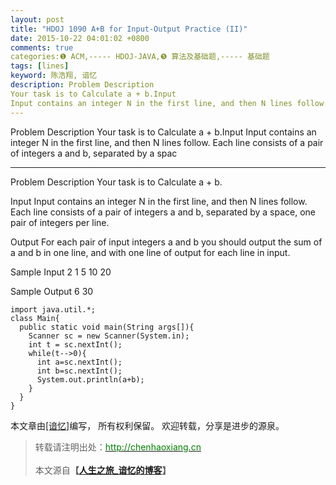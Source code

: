 ```yaml
---
layout: post
title: "HDOJ 1090 A+B for Input-Output Practice (II)"
date: 2015-10-22 04:01:02 +0800
comments: true
categories:❶ ACM,----- HDOJ-JAVA,❺ 算法及基础题,----- 基础题
tags: [lines]
keyword: 陈浩翔, 谙忆
description: Problem Description 
Your task is to Calculate a + b.Input 
Input contains an integer N in the first line, and then N lines follow. Each line consists of a pair of integers a and b, separated by a spac 
---
```



Problem Description 
Your task is to Calculate a + b.Input 
Input contains an integer N in the first line, and then N lines follow. Each line consists of a pair of integers a and b, separated by a spac
<!-- more -->
----------

Problem Description
Your task is to Calculate a + b.
 

Input
Input contains an integer N in the first line, and then N lines follow. Each line consists of a pair of integers a and b, separated by a space, one pair of integers per line.
 

Output
For each pair of input integers a and b you should output the sum of a and b in one line, and with one line of output for each line in input. 
 

Sample Input
2
1 5
10 20
 

Sample Output
6
30


```
import java.util.*;
class Main{
  public static void main(String args[]){
    Scanner sc = new Scanner(System.in);
    int t = sc.nextInt();
    while(t-->0){
      int a=sc.nextInt();
      int b=sc.nextInt();
      System.out.println(a+b);   
    }
  }
}
```

本文章由<a href="http://chenhaoxiang.cn/">[谙忆]</a>编写， 所有权利保留。 
欢迎转载，分享是进步的源泉。
<blockquote cite='陈浩翔'>
<p background-color='#D3D3D3'>转载请注明出处：<a href='http://chenhaoxiang.cn'><font color="green">http://chenhaoxiang.cn</font></a><br><br>
本文源自<strong>【<a href='http://chenhaoxiang.cn' target='_blank'>人生之旅_谙忆的博客</a>】</strong></p>
</blockquote>
